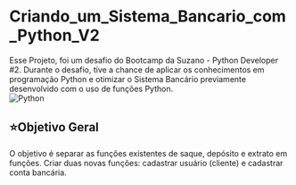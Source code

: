 # Criando_um_Sistema_Bancario_com_Python_V2
Esse Projeto, foi um desafio do Bootcamp da Suzano - Python Developer #2. Durante o desafio, tive a chance de aplicar os conhecimentos em programação Python e otimizar o Sistema Bancário previamente desenvolvido com o uso de funções Python.  
![Python](https://img.shields.io/badge/python-3670A0?style=for-the-badge&logo=python&logoColor=ffdd54)
## ⭐Objetivo Geral
O objetivo é separar as funções existentes de saque, depósito e extrato em funções. Criar duas novas funções: cadastrar usuário (cliente) e cadastrar conta bancária.
